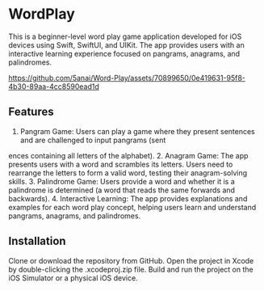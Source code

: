 # WordPlay
This is a beginner-level word play game application developed for iOS devices using Swift, SwiftUI, and UIKit. The app provides users with an interactive learning experience focused on pangrams, anagrams, and palindromes.

https://github.com/5anai/Word-Play/assets/70899650/0e419631-95f8-4b30-89aa-4cc8590ead1d



## Features

1. Pangram Game: Users can play a game where they present sentences and are challenged to input pangrams (sent

ences containing all letters of the alphabet).
2. Anagram Game: The app presents users with a word and scrambles its letters. Users need to rearrange the letters to form a valid word, testing their anagram-solving skills.
3. Palindrome Game: Users provide a word and whether it is a palindrome is determined (a word that reads the same forwards and backwards).
4. Interactive Learning: The app provides explanations and examples for each word play concept, helping users learn and understand pangrams, anagrams, and palindromes.

## Installation

Clone or download the repository from GitHub.
Open the project in Xcode by double-clicking the .xcodeproj.zip file.
Build and run the project on the iOS Simulator or a physical iOS device.
